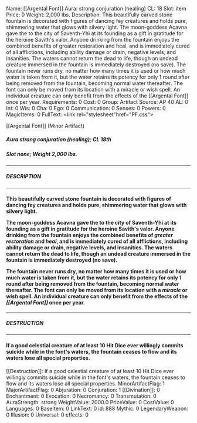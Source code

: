 Name: [[Argental Font]]
Aura: strong conjuration (healing)
CL: 18
Slot: item
Price: 0
Weight: 2,000 lbs.
Description: This beautifully carved stone fountain is decorated with figures of dancing fey creatures and holds pure, shimmering water that glows with silvery light. The moon-goddess Acavna gave the to the city of Saventh-Yhi at its founding as a gift in gratitude for the heroine Savith's valor. Anyone drinking from the fountain enjoys the combined benefits of greater restoration and heal, and is immediately cured of all afflictions, including ability damage or drain, negative levels, and insanities. The waters cannot return the dead to life, though an undead creature immersed in the fountain is immediately destroyed (no save). The fountain never runs dry, no matter how many times it is used or how much water is taken from it, but the water retains its potency for only 1 round after being removed from the fountain, becoming normal water thereafter. The font can only be moved from its location with a miracle or wish spell. An individual creature can only benefit from the effects of the [[Argental Font]] once per year.
Requirements: 0
Cost: 0
Group: Artifact
Source: AP 40
AL: 0
Int: 0
Wis: 0
Cha: 0
Ego: 0
Communication: 0
Senses: 0
Powers: 0
MagicItems: 0
FullText: <link rel="stylesheet"href="PF.css"><div class="heading"><p class="alignleft">[[Argental Font]] (Minor Artifact)</p><div style="clear: both;"></div></div><div><h5><b>Aura </b>strong conjuration (healing); <b>CL </b>18th</h5><h5><b>Slot </b>none; <b>Weight </b>2,000 lbs.</h5></div><hr/><div><h5><b>DESCRIPTION</b></h5></div><hr/><div><h4><p>This beautifully carved stone fountain is decorated with figures of dancing fey creatures and holds pure, shimmering water that glows with silvery light.</p><p>The moon-goddess Acavna gave the to the city of Saventh-Yhi at its founding as a gift in gratitude for the heroine Savith's valor. Anyone drinking from the fountain enjoys the combined benefits of <i>greater restoration</i> and <i>heal</i>, and is immediately cured of all afflictions, including ability damage or drain, negative levels, and insanities. The waters cannot return the dead to life, though an undead creature immersed in the fountain is immediately destroyed (no save).</p><p>The fountain never runs dry, no matter how many times it is used or how much water is taken from it, but the water retains its potency for only 1 round after being removed from the fountain, becoming normal water thereafter. The font can only be moved from its location with a <i>miracle</i> or <i>wish</i> spell. An individual creature can only benefit from the effects of the <i>[[Argental Font]]</i> once per year.</p></h4></div><hr/><div><h5><b>DESTRUCTION</b></h5></div><hr/><div><h4><p>If a good celestial creature of at least 10 Hit Dice ever willingly commits suicide while in the font's waters, the fountain ceases to flow and its waters lose all special properties.</p></h4></div>
[[Destruction]]: If a good celestial creature of at least 10 Hit Dice ever willingly commits suicide while in the font's waters, the fountain ceases to flow and its waters lose all special properties.
MinorArtifactFlag: 1
MajorArtifactFlag: 0
Abjuration: 0
Conjuration: 1
[[Divination]]: 0
Enchantment: 0
Evocation: 0
Necromancy: 0
Transmutation: 0
AuraStrength: strong
WeightValue: 2000.0
PriceValue: 0
CostValue: 0
Languages: 0
BaseItem: 0
LinkText: 0
id: 888
Mythic: 0
LegendaryWeapon: 0
Illusion: 0
Universal: 0
effects: 0
